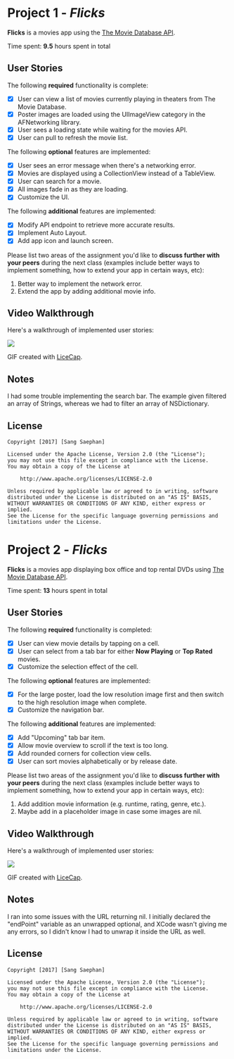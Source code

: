 # Project 1 - *Flicks*

**Flicks** is a movies app using the [The Movie Database API](http://docs.themoviedb.apiary.io/#).

Time spent: **9.5** hours spent in total

## User Stories

The following **required** functionality is complete:

- [X] User can view a list of movies currently playing in theaters from The Movie Database.
- [X] Poster images are loaded using the UIImageView category in the AFNetworking library.
- [X] User sees a loading state while waiting for the movies API.
- [X] User can pull to refresh the movie list.

The following **optional** features are implemented:

- [X] User sees an error message when there's a networking error.
- [X] Movies are displayed using a CollectionView instead of a TableView.
- [X] User can search for a movie.
- [X] All images fade in as they are loading.
- [X] Customize the UI.

The following **additional** features are implemented:

- [X] Modify API endpoint to retrieve more accurate results.
- [X] Implement Auto Layout.
- [X] Add app icon and launch screen.

Please list two areas of the assignment you'd like to **discuss further with your peers** during the next class (examples include better ways to implement something, how to extend your app in certain ways, etc):

1. Better way to implement the network error.
2. Extend the app by adding additional movie info.

## Video Walkthrough 

Here's a walkthrough of implemented user stories:

![](Flicks.gif)

GIF created with [LiceCap](http://www.cockos.com/licecap/).

## Notes

I had some trouble implementing the search bar. The example given filtered an array of Strings, whereas we had to filter an array of NSDictionary.

## License

    Copyright [2017] [Sang Saephan]

    Licensed under the Apache License, Version 2.0 (the "License");
    you may not use this file except in compliance with the License.
    You may obtain a copy of the License at

        http://www.apache.org/licenses/LICENSE-2.0

    Unless required by applicable law or agreed to in writing, software
    distributed under the License is distributed on an "AS IS" BASIS,
    WITHOUT WARRANTIES OR CONDITIONS OF ANY KIND, either express or implied.
    See the License for the specific language governing permissions and
    limitations under the License.

# Project 2 - *Flicks*

**Flicks** is a movies app displaying box office and top rental DVDs using [The Movie Database API](http://docs.themoviedb.apiary.io/#).

Time spent: **13** hours spent in total

## User Stories

The following **required** functionality is completed:

- [X] User can view movie details by tapping on a cell.
- [X] User can select from a tab bar for either **Now Playing** or **Top Rated** movies.
- [X] Customize the selection effect of the cell.

The following **optional** features are implemented:

- [X] For the large poster, load the low resolution image first and then switch to the high resolution image when complete.
- [X] Customize the navigation bar.

The following **additional** features are implemented:

- [X] Add "Upcoming" tab bar item.
- [X] Allow movie overview to scroll if the text is too long.
- [X] Add rounded corners for collection view cells.
- [X] User can sort movies alphabetically or by release date.

Please list two areas of the assignment you'd like to **discuss further with your peers** during the next class (examples include better ways to implement something, how to extend your app in certain ways, etc):

1. Add addition movie information (e.g. runtime, rating, genre, etc.).
2. Maybe add in a placeholder image in case some images are nil.

## Video Walkthrough 

Here's a walkthrough of implemented user stories:

![](Flicks3.gif)

GIF created with [LiceCap](http://www.cockos.com/licecap/).

## Notes

I ran into some issues with the URL returning nil. I initially declared the "endPoint" variable as an unwrapped optional, and XCode wasn't giving me any errors, so I didn't know I had to unwrap it inside the URL as well.

## License

    Copyright [2017] [Sang Saephan]

    Licensed under the Apache License, Version 2.0 (the "License");
    you may not use this file except in compliance with the License.
    You may obtain a copy of the License at

        http://www.apache.org/licenses/LICENSE-2.0

    Unless required by applicable law or agreed to in writing, software
    distributed under the License is distributed on an "AS IS" BASIS,
    WITHOUT WARRANTIES OR CONDITIONS OF ANY KIND, either express or implied.
    See the License for the specific language governing permissions and
    limitations under the License.